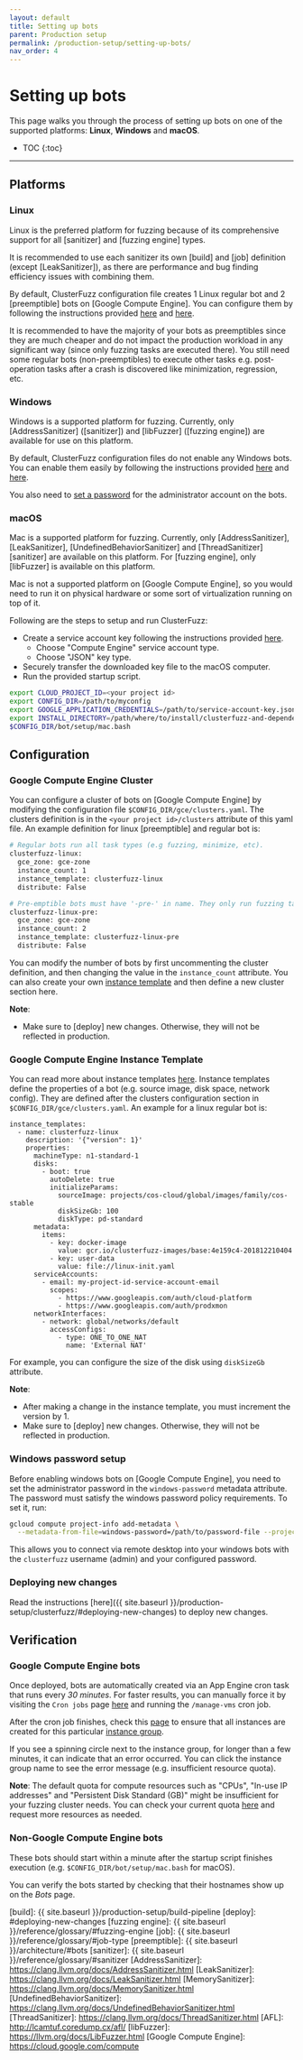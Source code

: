 ```yaml
---
layout: default
title: Setting up bots
parent: Production setup
permalink: /production-setup/setting-up-bots/
nav_order: 4
---
```


# Setting up bots
This page walks you through the process of setting up bots on one of the
supported platforms: **Linux**, **Windows** and **macOS**.

- TOC
{:toc}
---

## Platforms

### Linux

Linux is the preferred platform for fuzzing because of its comprehensive support
for all [sanitizer] and [fuzzing engine] types.

It is recommended to use each sanitizer its own [build] and [job] definition
(except [LeakSanitizer]), as there are performance and bug finding efficiency
issues with combining them.

By default, ClusterFuzz configuration file creates 1 Linux regular bot and 2
[preemptible] bots on [Google Compute Engine]. You can configure them by
following the instructions provided [here](#google-compute-engine-cluster) and
[here](#google-compute-engine-instance-template).

It is recommended to have the majority of your bots as preemptibles since they
are much cheaper and do not impact the production workload in any significant
way (since only fuzzing tasks are executed there). You still need some regular
bots (non-preemptibles) to execute other tasks e.g. post-operation tasks after a
crash is discovered like minimization, regression, etc.

### Windows

Windows is a supported platform for fuzzing. Currently, only
[AddressSanitizer] ([sanitizer]) and [libFuzzer] ([fuzzing engine]) are
available for use on this platform.

By default, ClusterFuzz configuration files do not enable any Windows bots. You
can enable them easily by following the instructions provided
[here](#google-compute-engine-cluster) and
[here](#google-compute-engine-instance-template).

You also need to [set a password](#windows-password-setup) for the administrator
account on the bots.

### macOS

Mac is a supported platform for fuzzing. Currently, only [AddressSanitizer],
[LeakSanitizer], [UndefinedBehaviorSanitizer] and [ThreadSanitizer] [sanitizer]
are available on this platform. For [fuzzing engine], only [libFuzzer] is
available on this platform.

Mac is not a supported platform on [Google Compute Engine], so you would need to
run it on physical hardware or some sort of virtualization running on top of it.

Following are the steps to setup and run ClusterFuzz:

* Create a service account key following the instructions provided
[here](https://cloud.google.com/docs/authentication/getting-started).
  * Choose "Compute Engine" service account type.
  * Choose "JSON" key type.
* Securely transfer the downloaded key file to the macOS computer.
* Run the provided startup script.

```bash
export CLOUD_PROJECT_ID=<your project id>
export CONFIG_DIR=/path/to/myconfig
export GOOGLE_APPLICATION_CREDENTIALS=/path/to/service-account-key.json
export INSTALL_DIRECTORY=/path/where/to/install/clusterfuzz-and-dependencies/to
$CONFIG_DIR/bot/setup/mac.bash
```

## Configuration

### Google Compute Engine Cluster

You can configure a cluster of bots on [Google Compute Engine] by modifying the
configuration file `$CONFIG_DIR/gce/clusters.yaml`. The clusters definition is
in the `<your project id>/clusters` attribute of this yaml file. An example
definition for linux [preemptible] and regular bot is:

```bash
# Regular bots run all task types (e.g fuzzing, minimize, etc).
clusterfuzz-linux:
  gce_zone: gce-zone
  instance_count: 1
  instance_template: clusterfuzz-linux
  distribute: False

# Pre-emptible bots must have '-pre-' in name. They only run fuzzing tasks.
clusterfuzz-linux-pre:
  gce_zone: gce-zone
  instance_count: 2
  instance_template: clusterfuzz-linux-pre
  distribute: False
```

You can modify the number of bots by first uncommenting the cluster definition,
and then changing the value in the `instance_count` attribute. You can also
create your own [instance template](#google-compute-engine-instance-template)
and then define a new cluster section here.

**Note**:
* Make sure to [deploy] new changes. Otherwise, they will not be reflected in
production.

### Google Compute Engine Instance Template

You can read more about instance templates
[here](https://cloud.google.com/compute/docs/instance-templates). Instance
templates define the properties of a bot (e.g. source image, disk space, network
config). They are defined after the clusters configuration section in
`$CONFIG_DIR/gce/clusters.yaml`. An example for a linux regular bot is:


```aidl
instance_templates:
  - name: clusterfuzz-linux
    description: '{"version": 1}'
    properties:
      machineType: n1-standard-1
      disks:
        - boot: true
          autoDelete: true
          initializeParams:
            sourceImage: projects/cos-cloud/global/images/family/cos-stable
            diskSizeGb: 100
            diskType: pd-standard
      metadata:
        items:
          - key: docker-image
            value: gcr.io/clusterfuzz-images/base:4e159c4-201812210404
          - key: user-data
            value: file://linux-init.yaml
      serviceAccounts:
        - email: my-project-id-service-account-email
          scopes:
            - https://www.googleapis.com/auth/cloud-platform
            - https://www.googleapis.com/auth/prodxmon
      networkInterfaces:
        - network: global/networks/default
          accessConfigs:
            - type: ONE_TO_ONE_NAT
              name: 'External NAT'
```

For example, you can configure the size of the disk using `diskSizeGb`
attribute.

**Note**:
* After making a change in the instance template, you must increment the version
by 1.
* Make sure to [deploy] new changes. Otherwise, they will not be reflected in
production.

### Windows password setup

Before enabling windows bots on [Google Compute Engine], you need to set the
administrator password in the `windows-password` metadata attribute. The
password must satisfy the windows password policy requirements. To set it, run:

```bash
gcloud compute project-info add-metadata \
  --metadata-from-file=windows-password=/path/to/password-file --project=$CLOUD_PROJECT_ID
```

This allows you to connect via remote desktop into your windows bots with the
`clusterfuzz` username (admin) and your configured password.

### Deploying new changes

Read the instructions
[here]({{ site.baseurl }}/production-setup/clusterfuzz/#deploying-new-changes)
to deploy new changes.

## Verification

### Google Compute Engine bots

Once deployed, bots are automatically created via an App Engine cron task that
runs every *30 minutes*. For faster results, you can manually force it by
visiting the `Cron jobs` page
[here](https://console.cloud.google.com/appengine/cronjobs) and running the
`/manage-vms` cron job.

After the cron job finishes, check this
[page](https://console.cloud.google.com/compute/instanceGroups/list) to ensure
that all instances are created for this particular
[instance group](#google-compute-engine-cluster).

If you see a spinning circle next to the instance group, for longer than a
few minutes, it can indicate that an error occurred. You can click the instance
group name to see the error message (e.g. insufficient resource quota).

**Note**: The default quota for compute resources such as "CPUs",
"In-use IP addresses" and "Persistent Disk Standard (GB)" might be
insufficient for your fuzzing cluster needs. You can check your
current quota [here](https://console.cloud.google.com/iam-admin/quotas)
and request more resources as needed.

### Non-Google Compute Engine bots

These bots should start within a minute after the startup script finishes
execution (e.g. `$CONFIG_DIR/bot/setup/mac.bash` for macOS).

You can verify the bots started by checking that their hostnames show up on
the *Bots* page.

[build]: {{ site.baseurl }}/production-setup/build-pipeline
[deploy]: #deploying-new-changes
[fuzzing engine]: {{ site.baseurl }}/reference/glossary/#fuzzing-engine
[job]: {{ site.baseurl }}/reference/glossary/#job-type
[preemptible]: {{ site.baseurl }}/architecture/#bots
[sanitizer]: {{ site.baseurl }}/reference/glossary/#sanitizer
[AddressSanitizer]: https://clang.llvm.org/docs/AddressSanitizer.html
[LeakSanitizer]: https://clang.llvm.org/docs/LeakSanitizer.html
[MemorySanitizer]: https://clang.llvm.org/docs/MemorySanitizer.html
[UndefinedBehaviorSanitizer]: https://clang.llvm.org/docs/UndefinedBehaviorSanitizer.html
[ThreadSanitizer]: https://clang.llvm.org/docs/ThreadSanitizer.html
[AFL]: http://lcamtuf.coredump.cx/afl/
[libFuzzer]: https://llvm.org/docs/LibFuzzer.html
[Google Compute Engine]: https://cloud.google.com/compute
